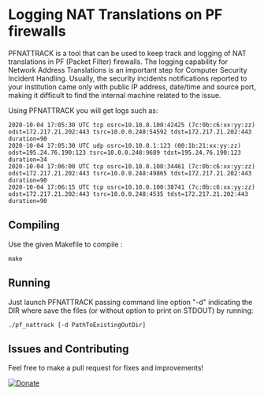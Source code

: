 # Logging NAT Translations on PF firewalls

PFNATTRACK is a tool that can be used to keep track and logging of NAT translations in PF (Packet Filter) firewalls. The logging capability for Network Address Translations is an important step for Computer Security Incident Handling. Usually, the security incidents notifications reported to your institution came only with public IP address, date/time and source port, making it difficult to find the internal machine related to the issue.

Using PFNATTRACK you will get logs such as:
```
2020-10-04 17:05:30 UTC tcp osrc=10.10.0.100:42425 (7c:0b:c6:xx:yy:zz) odst=172.217.21.202:443 tsrc=10.0.0.248:54592 tdst=172.217.21.202:443 duration=90
2020-10-04 17:05:30 UTC udp osrc=10.10.0.1:123 (00:1b:21:xx:yy:zz) odst=195.24.76.190:123 tsrc=10.0.0.248:9689 tdst=195.24.76.190:123 duration=34
2020-10-04 17:06:00 UTC tcp osrc=10.10.0.100:34461 (7c:0b:c6:xx:yy:zz) odst=172.217.21.202:443 tsrc=10.0.0.248:49865 tdst=172.217.21.202:443 duration=90
2020-10-04 17:06:15 UTC tcp osrc=10.10.0.100:38741 (7c:0b:c6:xx:yy:zz) odst=172.217.21.202:443 tsrc=10.0.0.248:4535 tdst=172.217.21.202:443 duration=90
```

## Compiling

Use the given Makefile to compile :


```
make

```

## Running

Just launch PFNATTRACK passing command line option "-d" indicating the DIR where save the files (or without option to print on STDOUT) by running:
```
./pf_nattrack [-d PathToExistingOutDir]
```

## Issues and Contributing

Feel free to make a pull request for fixes and improvements!

[![Donate](https://img.shields.io/badge/Donate-PayPal-green.svg)](http://paypal.me/dinodf)

